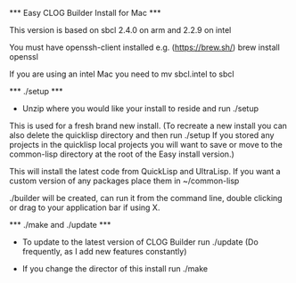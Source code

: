 *** Easy CLOG Builder Install for Mac  ***

This version is based on sbcl 2.4.0 on arm and 2.2.9 on intel

You must have openssh-client installed e.g. (https://brew.sh/)
	 brew install openssl

If you are using an intel Mac you need to mv sbcl.intel to sbcl

*** ./setup ***

- Unzip where you would like your install to reside and run ./setup

This is used for a fresh brand new install. (To recreate a new install you can
also delete the quicklisp directory and then run ./setup If you stored
any projects in the quicklisp local projects you will want to save or move to
the common-lisp directory at the root of the Easy install version.)

This will install the latest code from QuickLisp and UltraLisp. If you want a
custom version of any packages place them in ~/common-lisp

./builder will be created, can run it from the command line, double clicking
or drag to your application bar if using X.


*** ./make and ./update ***

- To update to the latest version of CLOG Builder run ./update 
  (Do frequently, as I add new features constantly)

- If you change the director of this install run ./make

